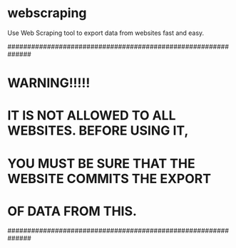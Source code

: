 # webscraping
Use Web Scraping tool to export data from websites fast and easy.


##############################################################
#                     WARNING!!!!!                           #
#    IT IS NOT ALLOWED TO ALL WEBSITES. BEFORE USING IT,     #
#    YOU MUST BE SURE THAT THE WEBSITE COMMITS THE EXPORT    #
#                  OF DATA FROM THIS.                        #
##############################################################
